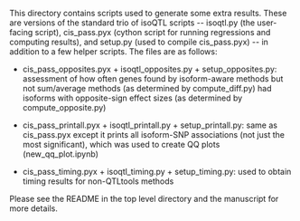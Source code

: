 This directory contains scripts used to generate some extra results. These are versions of the standard trio of isoQTL scripts -- isoqtl.py (the user-facing script), cis\_pass.pyx (cython script for running regressions and computing results), and setup.py (used to compile cis\_pass.pyx) -- in addition to a few helper scripts. The files are as follows:

- cis\_pass\_opposites.pyx + isoqtl\_opposites.py + setup\_opposites.py: assessment of how often genes found by isoform-aware methods but not sum/average methods (as determined by compute\_diff.py) had isoforms with opposite-sign effect sizes (as determined by compute\_opposite.py)

- cis\_pass\_printall.pyx + isoqtl\_printall.py + setup\_printall.py: same as cis\_pass.pyx except it prints all isoform-SNP associations (not just the most significant), which was used to create QQ plots (new\_qq\_plot.ipynb)

- cis\_pass\_timing.pyx + isoqtl\_timing.py + setup\_timing.py: used to obtain timing results for non-QTLtools methods

Please see the README in the top level directory and the manuscript for more details.

